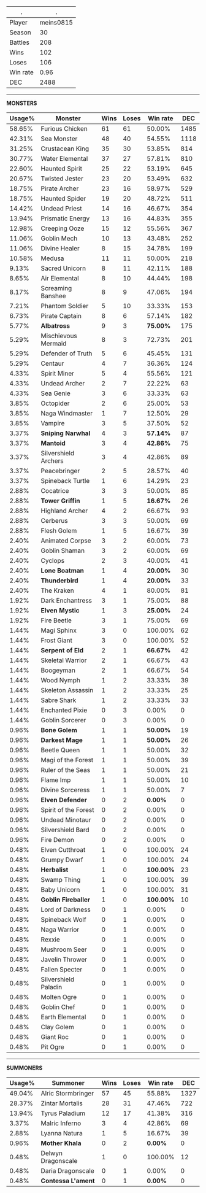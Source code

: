 .|.
|-|-
Player|meins0815
Season|30
Battles|208
Wins|102
Loses|106
Win rate|0.96
DEC|2488

---
**MONSTERS**

Usage%|Monster|Wins|Loses|Win rate|DEC|
-|-|-|-|-|-|
58.65%|Furious Chicken|61|61|50.00%|1485|
42.31%|Sea Monster|48|40|54.55%|1118|
31.25%|Crustacean King|35|30|53.85%|814|
30.77%|Water Elemental|37|27|57.81%|810|
22.60%|Haunted Spirit|25|22|53.19%|645|
20.67%|Twisted Jester|23|20|53.49%|632|
18.75%|Pirate Archer|23|16|58.97%|529|
18.75%|Haunted Spider|19|20|48.72%|511|
14.42%|Undead Priest|14|16|46.67%|354|
13.94%|Prismatic Energy|13|16|44.83%|355|
12.98%|Creeping Ooze|15|12|55.56%|367|
11.06%|Goblin Mech|10|13|43.48%|252|
11.06%|Divine Healer|8|15|34.78%|199|
10.58%|Medusa|11|11|50.00%|218|
9.13%|Sacred Unicorn|8|11|42.11%|188|
8.65%|Air Elemental|8|10|44.44%|198|
8.17%|Screaming Banshee|8|9|47.06%|194|
7.21%|Phantom Soldier|5|10|33.33%|153|
6.73%|Pirate Captain|8|6|57.14%|182|
5.77%|**Albatross**|9|3|**75.00%**|175|
5.29%|Mischievous Mermaid|8|3|72.73%|201|
5.29%|Defender of Truth|5|6|45.45%|131|
5.29%|Centaur|4|7|36.36%|124|
4.33%|Spirit Miner|5|4|55.56%|121|
4.33%|Undead Archer|2|7|22.22%|63|
4.33%|Sea Genie|3|6|33.33%|63|
3.85%|Octopider|2|6|25.00%|53|
3.85%|Naga Windmaster|1|7|12.50%|29|
3.85%|Vampire|3|5|37.50%|52|
3.37%|**Sniping Narwhal**|4|3|**57.14%**|87|
3.37%|**Mantoid**|3|4|**42.86%**|75|
3.37%|Silvershield Archers|3|4|42.86%|89|
3.37%|Peacebringer|2|5|28.57%|40|
3.37%|Spineback Turtle|1|6|14.29%|23|
2.88%|Cocatrice|3|3|50.00%|85|
2.88%|**Tower Griffin**|1|5|**16.67%**|26|
2.88%|Highland Archer|4|2|66.67%|93|
2.88%|Cerberus|3|3|50.00%|69|
2.88%|Flesh Golem|1|5|16.67%|39|
2.40%|Animated Corpse|3|2|60.00%|73|
2.40%|Goblin Shaman|3|2|60.00%|69|
2.40%|Cyclops|2|3|40.00%|41|
2.40%|**Lone Boatman**|1|4|**20.00%**|30|
2.40%|**Thunderbird**|1|4|**20.00%**|33|
2.40%|The Kraken|4|1|80.00%|81|
1.92%|Dark Enchantress|3|1|75.00%|88|
1.92%|**Elven Mystic**|1|3|**25.00%**|24|
1.92%|Fire Beetle|3|1|75.00%|69|
1.44%|Magi Sphinx|3|0|100.00%|62|
1.44%|Frost Giant|3|0|100.00%|52|
1.44%|**Serpent of Eld**|2|1|**66.67%**|42|
1.44%|Skeletal Warrior|2|1|66.67%|43|
1.44%|Boogeyman|2|1|66.67%|54|
1.44%|Wood Nymph|1|2|33.33%|39|
1.44%|Skeleton Assassin|1|2|33.33%|25|
1.44%|Sabre Shark|1|2|33.33%|33|
1.44%|Enchanted Pixie|0|3|0.00%|0|
1.44%|Goblin Sorcerer|0|3|0.00%|0|
0.96%|**Bone Golem**|1|1|**50.00%**|19|
0.96%|**Darkest Mage**|1|1|**50.00%**|26|
0.96%|Beetle Queen|1|1|50.00%|32|
0.96%|Magi of the Forest|1|1|50.00%|39|
0.96%|Ruler of the Seas|1|1|50.00%|21|
0.96%|Flame Imp|1|1|50.00%|10|
0.96%|Divine Sorceress|1|1|50.00%|7|
0.96%|**Elven Defender**|0|2|**0.00%**|0|
0.96%|Spirit of the Forest|0|2|0.00%|0|
0.96%|Undead Minotaur|0|2|0.00%|0|
0.96%|Silvershield Bard|0|2|0.00%|0|
0.96%|Fire Demon|0|2|0.00%|0|
0.48%|Elven Cutthroat|1|0|100.00%|24|
0.48%|Grumpy Dwarf|1|0|100.00%|24|
0.48%|**Herbalist**|1|0|**100.00%**|23|
0.48%|Swamp Thing|1|0|100.00%|39|
0.48%|Baby Unicorn|1|0|100.00%|31|
0.48%|**Goblin Fireballer**|1|0|**100.00%**|10|
0.48%|Lord of Darkness|0|1|0.00%|0|
0.48%|Spineback Wolf|0|1|0.00%|0|
0.48%|Naga Warrior|0|1|0.00%|0|
0.48%|Rexxie|0|1|0.00%|0|
0.48%|Mushroom Seer|0|1|0.00%|0|
0.48%|Javelin Thrower|0|1|0.00%|0|
0.48%|Fallen Specter|0|1|0.00%|0|
0.48%|Silvershield Paladin|0|1|0.00%|0|
0.48%|Molten Ogre|0|1|0.00%|0|
0.48%|Goblin Chef|0|1|0.00%|0|
0.48%|Earth Elemental|0|1|0.00%|0|
0.48%|Clay Golem|0|1|0.00%|0|
0.48%|Giant Roc|0|1|0.00%|0|
0.48%|Pit Ogre|0|1|0.00%|0|

---
**SUMMONERS**

Usage%|Summoner|Wins|Loses|Win rate|DEC|
-|-|-|-|-|-|
49.04%|Alric Stormbringer|57|45|55.88%|1327|
28.37%|Zintar Mortalis|28|31|47.46%|722|
13.94%|Tyrus Paladium|12|17|41.38%|316|
3.37%|Malric Inferno|3|4|42.86%|69|
2.88%|Lyanna Natura|1|5|16.67%|39|
0.96%|**Mother Khala**|0|2|**0.00%**|0|
0.48%|Delwyn Dragonscale|1|0|100.00%|12|
0.48%|Daria Dragonscale|0|1|0.00%|0|
0.48%|**Contessa L'ament**|0|1|**0.00%**|0|
